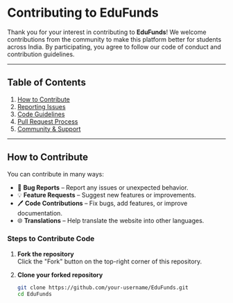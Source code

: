 # Contributing to EduFunds

Thank you for your interest in contributing to **EduFunds**! We welcome contributions from the community to make this platform better for students across India. By participating, you agree to follow our code of conduct and contribution guidelines.

---

## Table of Contents
1. [How to Contribute](#how-to-contribute)
2. [Reporting Issues](#reporting-issues)
3. [Code Guidelines](#code-guidelines)
4. [Pull Request Process](#pull-request-process)
5. [Community & Support](#community--support)

---

## How to Contribute

You can contribute in many ways:

- 🐛 **Bug Reports** – Report any issues or unexpected behavior.
- 💡 **Feature Requests** – Suggest new features or improvements.
- 🖊️ **Code Contributions** – Fix bugs, add features, or improve documentation.
- 🌐 **Translations** – Help translate the website into other languages.

### Steps to Contribute Code

1. **Fork the repository**  
   Click the "Fork" button on the top-right corner of this repository.

2. **Clone your forked repository**  
   ```bash
   git clone https://github.com/your-username/EduFunds.git
   cd EduFunds
